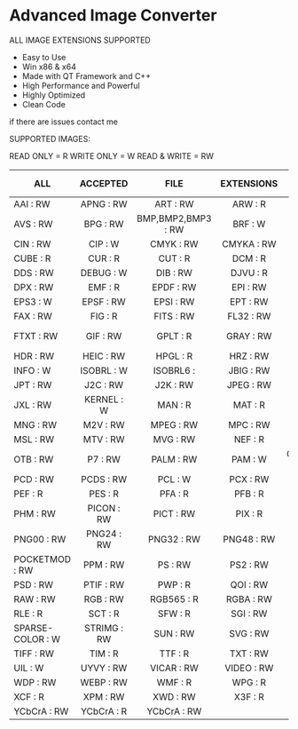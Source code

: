 # Advanced Image Converter

ALL IMAGE EXTENSIONS SUPPORTED

- Easy to Use
- Win x86 & x64
- Made with QT Framework and C++
- High Performance and Powerful
- Highly Optimized
- Clean Code



if there are issues contact me



SUPPORTED IMAGES:

READ ONLY = R
WRITE ONLY = W
READ & WRITE = RW




| ALL       | ACCEPTED          | FILE  | EXTENSIONS  | BY R/W/RW   |
| ------------- |:-------------:| :-----:|:-------------:|-------------:|
AAI : RW|APNG : RW|ART : RW|ARW : R|AVI : R|AVIF : RW
AVS : RW|BPG : RW|BMP,BMP2,BMP3 : RW|BRF : W|CALS : R|CGM : R
CIN : RW|CIP : W|CMYK : RW|CMYKA : RW|CR2 : R|CRW : R
CUBE : R|CUR : R|CUT : R|DCM : R|DCR : R|DCX : RW
DDS : RW|DEBUG : W|DIB : RW|DJVU : R|DNG : R|DOT : R
DPX : RW|EMF : R|EPDF : RW|EPI : RW|EPS : RW|EPS2 : W
EPS3 : W|EPSF : RW|EPSI : RW|EPT : RW|EXR : RW|FARBFELD : RW
FAX : RW|FIG : R|FITS : RW|FL32 : RW|FLIF : RW|FPX : RW
FTXT : RW|GIF : RW|GPLT : R|GRAY : RW|GRAYA : RW|HDR : RW
HDR : RW|HEIC : RW|HPGL : R|HRZ : RW|HTML : RW|ICO : R
INFO : W|ISOBRL : W|ISOBRL6 :|JBIG : RW|JNG : RW|JP2 : RW
JPT : RW|J2C : RW|J2K : RW|JPEG : RW|JXR : RW|JSON : W
JXL : RW|KERNEL : W|MAN : R|MAT : R|MIFF : RW|MONO : RW
MNG : RW|M2V : RW|MPEG : RW|MPC : RW|MPR : RW|MRW : R
MSL : RW|MTV : RW|MVG : RW|NEF : R|ORF : R|ORA : R
OTB : RW|P7 : RW|PALM : RW|PAM : W|CLIPBOARD : RW|PBM : RW
PCD : RW|PCDS : RW|PCL : W|PCX : RW|PDB : RW|PDF : RW
PEF : R| PES : R|PFA : R|PFB : R|PFM : RW|PGM : RW
PHM : RW|PICON : RW|PICT : RW|PIX : R|PNG : RW|PNG8 : RW
PNG00 : RW|PNG24 : RW|PNG32 : RW|PNG48 : RW|PNG64 : RW|PNM : RW
POCKETMOD : RW|PPM : RW|PS : RW|PS2 : RW|PS3 : RW|PSB : RW
PSD : RW|PTIF : RW|PWP : R|QOI : RW|RAD : R|RAF : R
RAW : RW|RGB : RW|RGB565 : R|RGBA : RW|RGF : RW|RLA : R
RLE : R| SCT : R|SFW : R|SGI : RW|SHTML : W|SID, : MrSID
SPARSE-COLOR : W|STRIMG : RW|SUN : RW|SVG : RW|TEXT : R|TGA : RW
TIFF : RW|TIM : R|TTF : R|TXT : RW|UBRL : W|UBRL6 : W
UIL : W| UYVY : RW|VICAR : RW|VIDEO : RW|VIFF : RW|WBMP : RW
WDP : RW|WEBP : RW|WMF : R|WPG : R|X : RW| XBM : RW
XCF : R| XPM : RW|XWD : RW|X3F : R|YAML : W|YCbCr : RW
YCbCrA : RW|YCbCrA : R|YCbCrA : RW|

